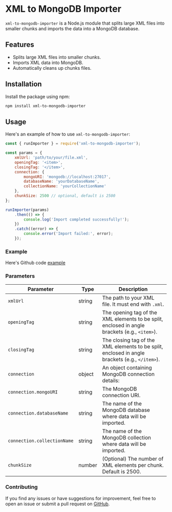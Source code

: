 # XML to MongoDB Importer

`xml-to-mongodb-importer` is a Node.js module that splits large XML files into smaller chunks and imports the data into a MongoDB database.

## Features

- Splits large XML files into smaller chunks.
- Imports XML data into MongoDB.
- Automatically cleans up chunks files.

## Installation

Install the package using npm:

```bash
npm install xml-to-mongodb-importer
```

## Usage

Here's an example of how to use `xml-to-mongodb-importer`:

```javascript
const { runImporter } = require('xml-to-mongodb-importer');

const params = {
    xmlUrl: 'path/to/your/file.xml',
    openingTag: '<item>',
    closingTag: '</item>',
    connection: {
        mongoURI: 'mongodb://localhost:27017',
        databaseName: 'yourDatabaseName',
        collectionName: 'yourCollectionName'
    },
    chunkSize: 2500 // optional, default is 2500
};

runImporter(params)
    .then(() => {
        console.log('Import completed successfully!');
    })
    .catch((error) => {
        console.error('Import failed:', error);
    });
```

### Example
Here's Github code [example](https://github.com/mernjs/create-mern-app/tree/master/packages/xml-to-mongodb-importer/example)

### Parameters

| Parameter        | Type     | Description                                                                                   |
|------------------|----------|-----------------------------------------------------------------------------------------------|
| `xmlUrl`         | string   | The path to your XML file. It must end with `.xml`.                                            |
| `openingTag`     | string   | The opening tag of the XML elements to be split, enclosed in angle brackets (e.g., `<item>`).  |
| `closingTag`     | string   | The closing tag of the XML elements to be split, enclosed in angle brackets (e.g., `</item>`). |
| `connection`     | object   | An object containing MongoDB connection details:                                                |
| `connection.mongoURI` | string | The MongoDB connection URI.                                                                    |
| `connection.databaseName` | string | The name of the MongoDB database where data will be imported.                                   |
| `connection.collectionName` | string | The name of the MongoDB collection where data will be imported.                                 |
| `chunkSize`      | number   | (Optional) The number of XML elements per chunk. Default is 2500.                               |

### Contributing

If you find any issues or have suggestions for improvement, feel free to open an issue or submit a pull request on [GitHub](https://github.com/mernjs/create-mern-app/issues).